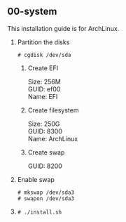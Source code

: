 ## 00-system
This installation guide is for ArchLinux.

1. Partition the disks

   `# cgdisk /dev/sda`
   1. Create EFI

      Size: 256M  
      GUID: ef00  
      Name: EFI

   2. Create filesystem

      Size: 250G  
      GUID: 8300  
      Name: ArchLinux

   3. Create swap

      GUID: 8200

2. Enable swap

   `# mkswap /dev/sda3`  
   `# swapon /dev/sda3`

3. `# ./install.sh`
